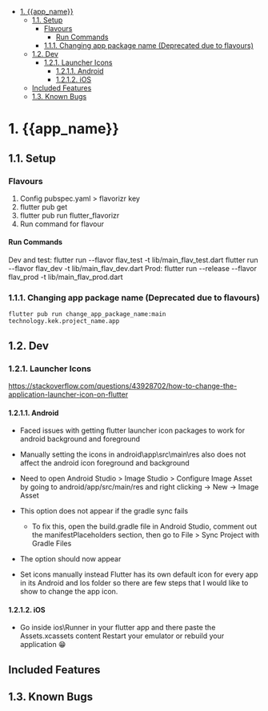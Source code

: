 
- [1. {{app_name}}](#1-app_name)
  - [1.1. Setup](#11-setup)
    - [Flavours](#flavours)
      - [Run Commands](#run-commands)
    - [1.1.1. Changing app package name (Deprecated due to flavours)](#111-changing-app-package-name-deprecated-due-to-flavours)
  - [1.2. Dev](#12-dev)
    - [1.2.1. Launcher Icons](#121-launcher-icons)
      - [1.2.1.1. Android](#1211-android)
      - [1.2.1.2. iOS](#1212-ios)
  - [Included Features](#included-features)
  - [1.3. Known Bugs](#13-known-bugs)

# 1. {{app_name}}

## 1.1. Setup

### Flavours
1. Config pubspec.yaml > flavorizr key
2. flutter pub get
3. flutter pub run flutter_flavorizr
4. Run command for flavour

#### Run Commands
Dev and test: 
flutter run --flavor flav_test -t lib/main_flav_test.dart
flutter run --flavor flav_dev -t lib/main_flav_dev.dart
Prod: 
flutter run --release --flavor flav_prod -t lib/main_flav_prod.dart


### 1.1.1. Changing app package name (Deprecated due to flavours)
`flutter pub run change_app_package_name:main technology.kek.project_name.app`

## 1.2. Dev
### 1.2.1. Launcher Icons
https://stackoverflow.com/questions/43928702/how-to-change-the-application-launcher-icon-on-flutter
#### 1.2.1.1. Android
- Faced issues with getting flutter launcher icon packages to work for android background and foreground
- Manually setting the icons in android\app\src\main\res also does not affect the android icon foreground and background
- Need to open Android Studio > Image Studio > Configure Image Asset by going to android/app/src/main/res and right clicking -> New -> Image Asset
- This option does not appear if the gradle sync fails
  - To fix this, open the build.gradle file in Android Studio, comment out the manifestPlaceholders section, then go to File > Sync Project with Gradle Files
- The option should now appear 

- Set icons manually instead
Flutter has its own default icon for every app in its Android and Ios folder so there are few steps that I would like to show to change the app icon.
#### 1.2.1.2. iOS
- Go inside ios\Runner in your flutter app and there paste the Assets.xcassets content
Restart your emulator or rebuild your application 😁

## Included Features


## 1.3. Known Bugs